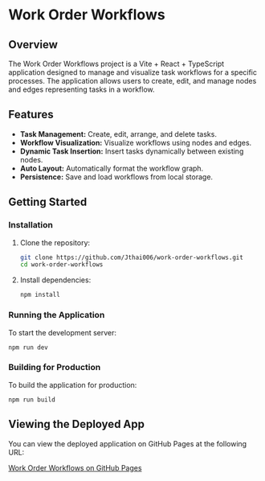 # Work Order Workflows

## Overview

The Work Order Workflows project is a Vite + React + TypeScript application designed to manage and visualize task workflows for a specific processes. The application allows users to create, edit, and manage nodes and edges representing tasks in a workflow.

## Features

- **Task Management:** Create, edit, arrange, and delete tasks.
- **Workflow Visualization:** Visualize workflows using nodes and edges.
- **Dynamic Task Insertion:** Insert tasks dynamically between existing nodes.
- **Auto Layout:** Automatically format the workflow graph.
- **Persistence:** Save and load workflows from local storage.

## Getting Started

### Installation

1. Clone the repository:

   ```sh
   git clone https://github.com/Jthai006/work-order-workflows.git
   cd work-order-workflows

   ```

2. Install dependencies:

   ```
   npm install
   ```

### Running the Application

To start the development server:

```
npm run dev
```

### Building for Production

To build the application for production:

```
npm run build
```

## Viewing the Deployed App

You can view the deployed application on GitHub Pages at the following URL:

[Work Order Workflows on GitHub Pages](https://jthai006.github.io/work-order-workflows/)
